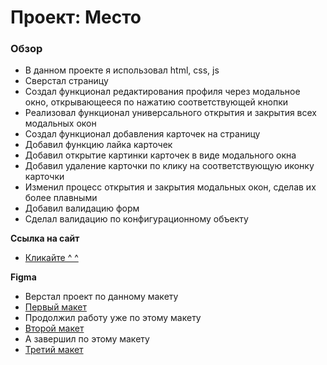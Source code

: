 # Проект: Место

### Обзор

* В данном проекте я использовал html, css, js
* Сверстал страницу
* Создал функционал редактирования профиля через модальное окно, открывающееся по нажатию соответствующей кнопки
* Реализовал функционал универсального открытия и закрытия всех модальных окон 
* Создал функционал добавления карточек на страницу
* Добавил функцию лайка карточек
* Добавил открытие картинки карточек в виде модального окна
* Добавил удаление карточки по клику на соответствующую иконку карточки
* Изменил процесс открытия и закрытия модальных окон, сделав их более плавными
* Добавил валидацию форм
* Сделал валидацию по конфигурационному объекту

**Ссылка на сайт**

* [Кликайте ^ ^](https://aleksndrbubnov.github.io/mesto/)

**Figma**

* Верстал проект по данному макету
* [Первый макет](https://www.figma.com/file/2cn9N9jSkmxD84oJik7xL7/JavaScript.-Sprint-4?node-id=0%3A1)
* Продолжил работу уже по этому макету
* [Второй макет](https://www.figma.com/file/bjyvbKKJN2naO0ucURl2Z0/JavaScript.-Sprint-5?node-id=50160%3A172)
* А завершил по этому макету
* [Третий макет](https://www.figma.com/file/kRVLKwYG3d1HGLvh7JFWRT/JavaScript.-Sprint-6?node-id=0%3A1)